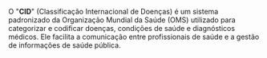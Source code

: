 O "**CID**" (Classificação Internacional de Doenças) é um sistema padronizado da Organização Mundial da Saúde (OMS) utilizado para categorizar e codificar doenças, condições de saúde e diagnósticos médicos. Ele facilita a comunicação entre profissionais de saúde e a gestão de informações de saúde pública.